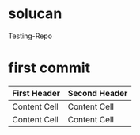 # solucan
Testing-Repo

# first commit

First Header  | Second Header
------------- | -------------
Content Cell  | Content Cell
Content Cell  | Content Cell
